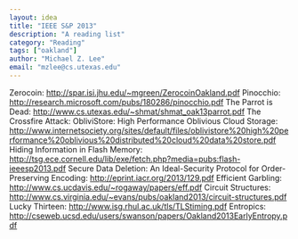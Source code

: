 ```yaml
---
layout: idea
title: "IEEE S&P 2013"
description: "A reading list"
category: "Reading"
tags: ["oakland"]
author: "Michael Z. Lee"
email: "mzlee@cs.utexas.edu"
---
```


Zerocoin: http://spar.isi.jhu.edu/~mgreen/ZerocoinOakland.pdf
Pinocchio: http://research.microsoft.com/pubs/180286/pinocchio.pdf
The Parrot is Dead: http://www.cs.utexas.edu/~shmat/shmat_oak13parrot.pdf
The Crossfire Attack:
ObliviStore: High Performance Oblivious Cloud Storage: http://www.internetsociety.org/sites/default/files/oblivistore%20high%20performance%20oblivious%20distributed%20cloud%20data%20store.pdf
Hiding Information in Flash Memory: http://tsg.ece.cornell.edu/lib/exe/fetch.php?media=pubs:flash-ieeesp2013.pdf
Secure Data Deletion:
An Ideal-Security Protocol for Order-Preserving Encoding: http://eprint.iacr.org/2013/129.pdf
Efficient Garbling: http://www.cs.ucdavis.edu/~rogaway/papers/eff.pdf
Circuit Structures: http://www.cs.virginia.edu/~evans/pubs/oakland2013/circuit-structures.pdf
Lucky Thirteen: http://www.isg.rhul.ac.uk/tls/TLStiming.pdf
Entropics: http://cseweb.ucsd.edu/users/swanson/papers/Oakland2013EarlyEntropy.pdf
